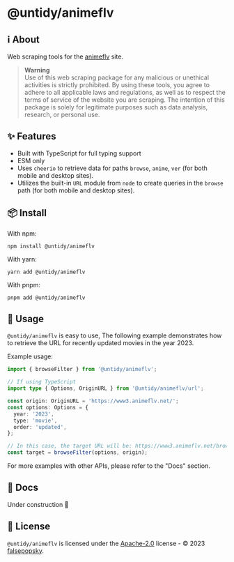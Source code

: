 # @untidy/animeflv

## :information_source: About

Web scraping tools for the [animeflv](https://www3.animeflv.net/) site.

> **Warning**  
> Use of this web scraping package for any malicious or unethical activities is strictly prohibited.
> By using these tools, you agree to adhere to all applicable laws and regulations, as well as to
> respect the terms of service of the website you are scraping. The intention of this package is
> solely for legitimate purposes such as data analysis, research, or personal use.

## :sparkles: Features

- Built with TypeScript for full typing support
- ESM only
- Uses `cheerio` to retrieve data for paths `browse`, `anime`, `ver` (for both mobile and desktop
  sites).
- Utilizes the built-in `URL` module from `node` to create queries in the `browse` path (for both
  mobile and desktop sites).

## :package: Install

With npm:

```
npm install @untidy/animeflv
```

With yarn:

```
yarn add @untidy/animeflv
```

With pnpm:

```
pnpm add @untidy/animeflv
```

## :beginner: Usage

`@untidy/animeflv` is easy to use, The following example demonstrates how to retrieve the URL for
recently updated movies in the year 2023.

Example usage:

```typescript
import { browseFilter } from '@untidy/animeflv';

// If using TypeScript
import type { Options, OriginURL } from '@untidy/animeflv/url';

const origin: OriginURL = 'https://www3.animeflv.net/';
const options: Options = {
  year: '2023',
  type: 'movie',
  order: 'updated',
};

// In this case, the target URL will be: https://www3.animeflv.net/browse?year=2023&type=movie&order=updated
const target = browseFilter(options, origin);
```

For more examples with other APIs, please refer to the "Docs" section.

## :page_facing_up: Docs

Under construction 🚧

## :scroll: License

`@untidy/animeflv` is licensed under the
[Apache-2.0](https://github.com/falsepopsky/lain/blob/main/LICENSE) license - © 2023
[falsepopsky](https://github.com/falsepopsky).
